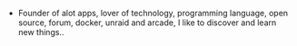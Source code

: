 - Founder of alot apps, lover of technology, programming language, open source, forum, docker, unraid and arcade, I like to discover and learn new things..
  <br>





























































































































































































































































































































































































































































